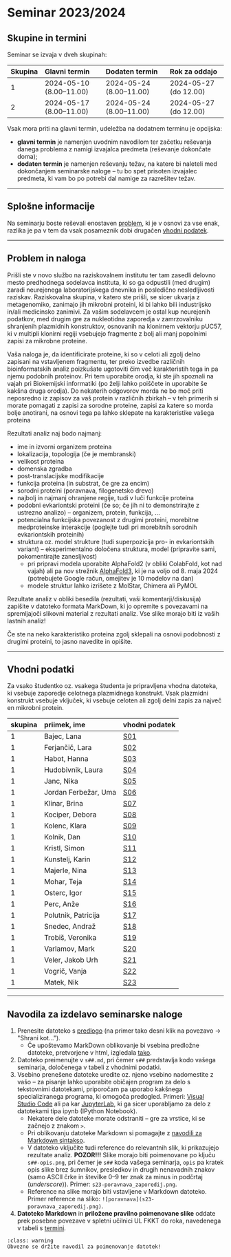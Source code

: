 # Seminar 2023/2024

## Skupine in termini

Seminar se izvaja v dveh skupinah:

| Skupina | Glavni termin           | Dodaten termin          | Rok za oddajo         |
|:--------|:------------------------|:------------------------|:----------------------|
| 1       | 2024-05-10 (8.00–11.00) | 2024-05-24 (8.00–11.00) | 2024-05-27 (do 12.00) |
| 2       | 2024-05-17 (8.00–11.00) | 2024-05-24 (8.00–11.00) | 2024-05-27 (do 12.00) |

Vsak mora priti na glavni termin, udeležba na dodatnem terminu je opcijska:
- **glavni termin** je namenjen uvodnim navodilom ter začetku reševanja danega problema z namigi izvajalca predmeta (reševanje dokončate doma);
- **dodaten termin** je namenjen reševanju težav, na katere bi naleteli med dokončanjem seminarske naloge – tu bo spet prisoten izvajalec predmeta, ki vam bo po potrebi dal namige za razrešitev težav.

---
## Splošne informacije

Na seminarju boste reševali enostaven [problem](#problem-in-naloga), ki je v osnovi za vse enak, razlika je pa v tem da vsak posameznik dobi drugačen [vhodni podatek](#vhodni-podatki).

---
## Problem in naloga

Prišli ste v novo službo na raziskovalnem institutu ter tam zasedli delovno mesto predhodnega sodelavca instituta, ki so ga odpustili (med drugim) zaradi neurejenega laboratorijskega dnevnika in posledično nesledljivosti raziskav. Raziskovalna skupina, v katero ste prišli, se sicer ukvarja z metagenomiko, zanimajo jih mikrobni proteini, ki bi lahko bili industrijsko in/ali medicinsko zanimivi. Za vašim sodelavcem je ostal kup neurejenih podatkov, med drugim gre za nukleotidna zaporedja v zamrzovalniku shranjenih plazmidnih konstruktov, osnovanih na klonirnem vektorju pUC57, ki v multipli klonirni regiji vsebujejo fragmente z bolj ali manj popolnimi zapisi za mikrobne proteine.

Vaša naloga je, da identificirate proteine, ki so v celoti ali zgolj delno zapisani na vstavljenem fragmentu, ter preko izvedbe različnih bioinformatskih analiz poizkušate ugotoviti čim več karakteristih tega in pa njemu podobnih proteinov. Pri tem uporabite orodja, ki ste jih spoznali na vajah pri Biokemijski informatiki (po želji lahko poiščete in uporabite še kakšna druga orodja). Do nekaterih odgovorov morda ne bo moč priti neposredno iz zapisov za vaš protein v različnih zbirkah – v teh primerih si morate pomagati z zapisi za sorodne proteine, zapisi za katere so morda bolje anotirani, na osnovi tega pa lahko sklepate na karakteristike vašega proteina

Rezultati analiz naj bodo najmanj:
- ime in izvorni organizem proteina
- lokalizacija, topologija (če je membranski)
- velikost proteina
- domenska zgradba
- post-translacijske modifikacije
- funkcija proteina (in substrat, če gre za encim)
- sorodni proteini (poravnava, filogenetsko drevo)
- najbolj in najmanj ohranjene regije, tudi v luči funkcije proteina
- podobni evkariontski proteini (če so; če jih ni to demonstrirajte z ustrezno analizo) – organizem, protein, funkcija, ...
- potencialna funkcijska povezanost z drugimi proteini, morebitne medproteinske interakcije (poglejte tudi pri morebitnih sorodnih evkariontskih proteinih)
- struktura oz. model strukture (tudi superpozicija pro- in evkariontskih variant) – eksperimentalno določena struktura, model (pripravite sami, pokomentirajte zanesljivost)
  - pri pripravi modela uporabite AlphaFold2 (v obliki ColabFold, kot nad vajah) ali pa nov strežnik [AlphaFold3](https://alphafoldserver.com), ki je na voljo od 8. maja 2024 (potrebujete Google račun, omejitev je 10 modelov na dan)
  - modele struktur lahko izrišete z MolStar, Chimera ali PyMOL

Rezultate analiz v obliki besedila (rezultati, vaši komentarji/diskusija) zapišite v datoteko formata MarkDown, ki jo opremite s povezavami na spremljajoči slikovni material z rezultati analiz. Vse slike morajo biti iz vaših lastnih analiz!

Če ste na neko karakteristiko proteina zgolj sklepali na osnovi podobnosti z drugimi proteini, to jasno navedite in opišite.

---
## Vhodni podatki

Za vsako študentko oz. vsakega študenta je pripravljena vhodna datoteka, ki vsebuje zaporedje celotnega plazmidnega konstrukt. Vsak plazmidni konstrukt vsebuje vključek, ki vsebuje celoten ali zgolj delni zapis za največ en mikrobni protein.

| skupina | priimek, ime | vhodni podatek |
|:--------|:-------------|:---------------|
| 1 | Bajec, Lana | [S01](naloge/s01-input.md) |
| 1 | Ferjančič, Lara | [S02](naloge/s02-input.md) |
| 1 | Habot, Hanna | [S03](naloge/s03-input.md) |
| 1 | Hudobivnik, Laura | [S04](naloge/s04-input.md) |
| 1 | Janc, Nika | [S05](naloge/s05-input.md) |
| 1 | Jordan Ferbežar, Uma | [S06](naloge/s06-input.md) |
| 1 | Klinar, Brina | [S07](naloge/s07-input.md) |
| 1 | Kociper, Debora | [S08](naloge/s08-input.md) |
| 1 | Kolenc, Klara | [S09](naloge/s09-input.md) |
| 1 | Kolnik, Dan | [S10](naloge/s10-input.md) |
| 1 | Kristl, Simon | [S11](naloge/s11-input.md) |
| 1 | Kunstelj, Karin | [S12](naloge/s12-input.md) |
| 1 | Majerle, Nina | [S13](naloge/s13-input.md) |
| 1 | Mohar, Teja | [S14](naloge/s14-input.md) |
| 1 | Osterc, Igor | [S15](naloge/s15-input.md) |
| 1 | Perc, Anže | [S16](naloge/s16-input.md) |
| 1 | Polutnik, Patricija | [S17](naloge/s17-input.md) |
| 1 | Snedec, Andraž | [S18](naloge/s18-input.md) |
| 1 | Trobiš, Veronika | [S19](naloge/s19-input.md) |
| 1 | Varlamov, Mark | [S20](naloge/s20-input.md) |
| 1 | Veler, Jakob Urh | [S21](naloge/s21-input.md) |
| 1 | Vogrič, Vanja | [S22](naloge/s22-input.md) |
| 1 | Matek, Nik | [S23](naloge/s23-input.md) |

---
## Navodila za izdelavo seminarske naloge

1. Prenesite datoteko s [predlogo](https://mpavsic.github.io/biokeminfo/_sources/seminar/seminar_2023-2024/seminar-predloga.md) (na primer tako desni klik na povezavo -> "Shrani kot...").
   - Če upoštevamo MarkDown oblikovanje bi vsebina predložne datoteke, pretvorjene v html, izgledala [tako](./seminar-predloga.md).
2. Datoteko preimenujte v `s##.md`, pri čemer `s##` predstavlja kodo vašega seminarja, določenega v tabeli z vhodnimi podatki.
3. Vsebino prenešene datoteke uredite oz. njeno vsebino nadomestite z vašo – za pisanje lahko uporabite običajen program za delo s tekstovnimi datotekami, priporočam pa uporabo kakšnega specializiranega programa, ki omogoča predogled. Primeri: [Visual Studio Code](https://code.visualstudio.com/) ali pa kar [JupyterLab](../priloge/jupyterlab.ipynb), ki ga sicer uporabljamo za delo z datotekami tipa ipynb (IPython Notebook).
   - Nekatere dele datoteke morate odstraniti – gre za vrstice, ki se začnejo z znakom `>`.
   - Pri oblikovanju datoteke Markdown si pomagajte z [navodili za Markdown sintakso](../../priloge/markdown.md).
   - V datoteko vključite tudi reference do relevantnih slik, ki prikazujejo rezultate analiz. **POZOR!!!** Slike morajo biti poimenovane po ključu `s##-opis.png`, pri čemer je `s##` koda vašega seminarja, `opis` pa kratek opis slike brez šumnikov, presledkov in drugih nenavadnih znakov (samo ASCII črke in številke 0–9 ter znak za minus in podčrtaj (*underscore*)). Primer: `s23-poravnava_zaporedij.png`.
   - Reference na slike morajo biti vstavljene v Markdown datoteko. Primer reference na sliko: `![poravnava](s23-poravnava_zaporedij.png)`.
4. **Datoteko Markdown** in **priložene pravilno poimenovane slike** oddate prek posebne povezave v spletni učilnici UL FKKT do roka, navedenega v tabeli s [termini](#termini).

```{admonition} Poimenovanje datotek
:class: warning
Obvezno se držite navodil za poimenovanje datotek!
```
